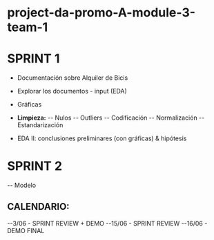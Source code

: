 # project-da-promo-A-module-3-team-1


# SPRINT 1

- Documentación sobre Alquiler de Bicis
- Explorar los documentos - input (EDA)
- Gráficas

-  **Limpieza:**
-- Nulos
-- Outliers
-- Codificación
-- Normalización
-- Estandarización

- EDA II: conclusiones preliminares (con gráficas) & hipótesis


# SPRINT 2
-- Modelo

## CALENDARIO:

--3/06 - SPRINT REVIEW + DEMO
--15/06 - SPRINT REVIEW
--16/06 - DEMO FINAL

